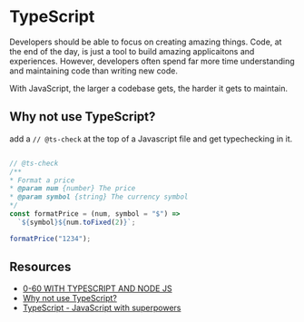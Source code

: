 
# TypeScript

Developers should be able to focus on creating amazing things. Code, at the end of the day, is just a tool to build amazing applicaitons and experiences. However, developers often spend far more time understanding and maintaining code than writing new code.

With JavaScript, the larger a codebase gets, the harder it gets to maintain.

## Why not use TypeScript?
add a `// @ts-check` at the top of a Javascript file and get typechecking in it.

```typescript

// @ts-check
/**
* Format a price
* @param num {number} The price
* @param symbol {string} The currency symbol
*/
const formatPrice = (num, symbol = "$") => 
  `${symbol}${num.toFixed(2)}`;

formatPrice("1234");
```

## Resources

* [0-60 WITH TYPESCRIPT AND NODE JS](https://www.youtube.com/watch?v=vxvQPHFJDRo&t=1122s)
* [Why not use TypeScript?](https://medium.freecodecamp.org/why-would-you-not-use-typescript-67d0baa3eaca)
* [TypeScript - JavaScript with superpowers](https://medium.freecodecamp.org/typescript-javascript-with-super-powers-a333b0fcabc9)